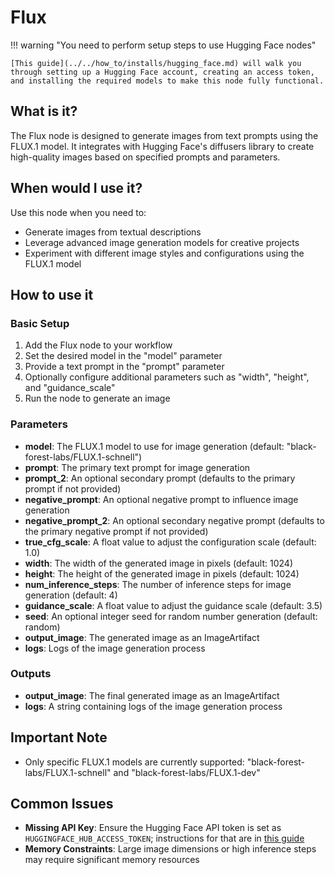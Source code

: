 # Flux

!!! warning "You need to perform setup steps to use Hugging Face nodes"

    [This guide](../../how_to/installs/hugging_face.md) will walk you through setting up a Hugging Face account, creating an access token, and installing the required models to make this node fully functional.

## What is it?

The Flux node is designed to generate images from text prompts using the FLUX.1 model. It integrates with Hugging Face's diffusers library to create high-quality images based on specified prompts and parameters.

## When would I use it?

Use this node when you need to:

- Generate images from textual descriptions
- Leverage advanced image generation models for creative projects
- Experiment with different image styles and configurations using the FLUX.1 model

## How to use it

### Basic Setup

1. Add the Flux node to your workflow
1. Set the desired model in the "model" parameter
1. Provide a text prompt in the "prompt" parameter
1. Optionally configure additional parameters such as "width", "height", and "guidance_scale"
1. Run the node to generate an image

### Parameters

- **model**: The FLUX.1 model to use for image generation (default: "black-forest-labs/FLUX.1-schnell")
- **prompt**: The primary text prompt for image generation
- **prompt_2**: An optional secondary prompt (defaults to the primary prompt if not provided)
- **negative_prompt**: An optional negative prompt to influence image generation
- **negative_prompt_2**: An optional secondary negative prompt (defaults to the primary negative prompt if not provided)
- **true_cfg_scale**: A float value to adjust the configuration scale (default: 1.0)
- **width**: The width of the generated image in pixels (default: 1024)
- **height**: The height of the generated image in pixels (default: 1024)
- **num_inference_steps**: The number of inference steps for image generation (default: 4)
- **guidance_scale**: A float value to adjust the guidance scale (default: 3.5)
- **seed**: An optional integer seed for random number generation (default: random)
- **output_image**: The generated image as an ImageArtifact
- **logs**: Logs of the image generation process

### Outputs

- **output_image**: The final generated image as an ImageArtifact
- **logs**: A string containing logs of the image generation process

## Important Note

- Only specific FLUX.1 models are currently supported: "black-forest-labs/FLUX.1-schnell" and "black-forest-labs/FLUX.1-dev"

## Common Issues

- **Missing API Key**: Ensure the Hugging Face API token is set as `HUGGINGFACE_HUB_ACCESS_TOKEN`; instructions for that are in [this guide](../../how_to/installs/hugging_face.md)
- **Memory Constraints**: Large image dimensions or high inference steps may require significant memory resources
